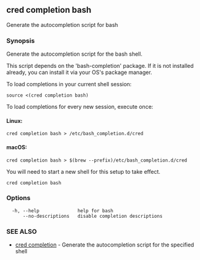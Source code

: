## cred completion bash

Generate the autocompletion script for bash

### Synopsis

Generate the autocompletion script for the bash shell.

This script depends on the 'bash-completion' package.
If it is not installed already, you can install it via your OS's package manager.

To load completions in your current shell session:

	source <(cred completion bash)

To load completions for every new session, execute once:

#### Linux:

	cred completion bash > /etc/bash_completion.d/cred

#### macOS:

	cred completion bash > $(brew --prefix)/etc/bash_completion.d/cred

You will need to start a new shell for this setup to take effect.


```
cred completion bash
```

### Options

```
  -h, --help              help for bash
      --no-descriptions   disable completion descriptions
```

### SEE ALSO

* [cred completion](cred_completion.md)	 - Generate the autocompletion script for the specified shell

